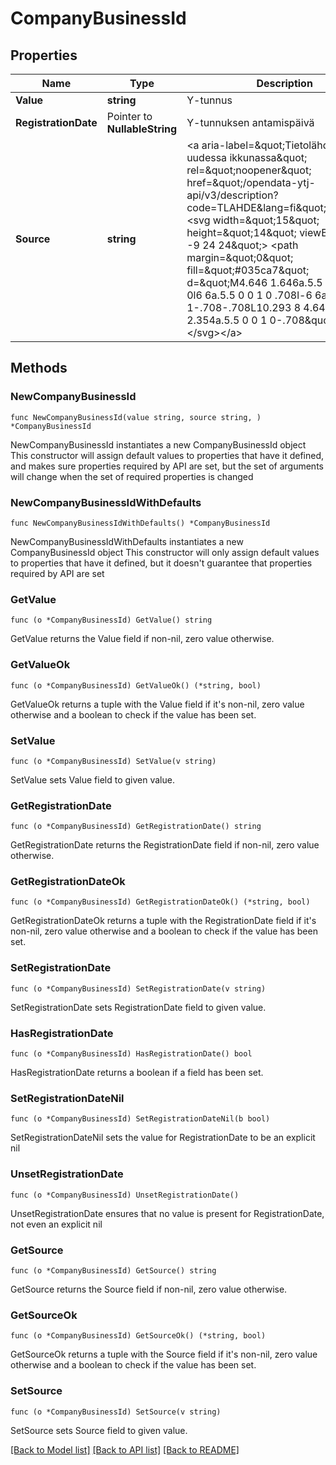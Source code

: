 # CompanyBusinessId

## Properties

Name | Type | Description | Notes
------------ | ------------- | ------------- | -------------
**Value** | **string** | Y-tunnus | 
**RegistrationDate** | Pointer to **NullableString** | Y-tunnuksen antamispäivä | [optional] 
**Source** | **string** | &lt;a aria-label&#x3D;\&quot;Tietolähde, avautuu uudessa ikkunassa\&quot; rel&#x3D;\&quot;noopener\&quot; href&#x3D;\&quot;/opendata-ytj-api/v3/description?code&#x3D;TLAHDE&amp;lang&#x3D;fi\&quot;&gt;Tietolähde &lt;svg width&#x3D;\&quot;15\&quot; height&#x3D;\&quot;14\&quot; viewBox&#x3D;\&quot;0 -9 24 24\&quot;&gt; &lt;path margin&#x3D;\&quot;0\&quot; fill&#x3D;\&quot;#035ca7\&quot; d&#x3D;\&quot;M4.646 1.646a.5.5 0 0 1 .708 0l6 6a.5.5 0 0 1 0 .708l-6 6a.5.5 0 0 1-.708-.708L10.293 8 4.646 2.354a.5.5 0 0 1 0-.708\&quot;&gt;&lt;/path&gt;&lt;/svg&gt;&lt;/a&gt;  | 

## Methods

### NewCompanyBusinessId

`func NewCompanyBusinessId(value string, source string, ) *CompanyBusinessId`

NewCompanyBusinessId instantiates a new CompanyBusinessId object
This constructor will assign default values to properties that have it defined,
and makes sure properties required by API are set, but the set of arguments
will change when the set of required properties is changed

### NewCompanyBusinessIdWithDefaults

`func NewCompanyBusinessIdWithDefaults() *CompanyBusinessId`

NewCompanyBusinessIdWithDefaults instantiates a new CompanyBusinessId object
This constructor will only assign default values to properties that have it defined,
but it doesn't guarantee that properties required by API are set

### GetValue

`func (o *CompanyBusinessId) GetValue() string`

GetValue returns the Value field if non-nil, zero value otherwise.

### GetValueOk

`func (o *CompanyBusinessId) GetValueOk() (*string, bool)`

GetValueOk returns a tuple with the Value field if it's non-nil, zero value otherwise
and a boolean to check if the value has been set.

### SetValue

`func (o *CompanyBusinessId) SetValue(v string)`

SetValue sets Value field to given value.


### GetRegistrationDate

`func (o *CompanyBusinessId) GetRegistrationDate() string`

GetRegistrationDate returns the RegistrationDate field if non-nil, zero value otherwise.

### GetRegistrationDateOk

`func (o *CompanyBusinessId) GetRegistrationDateOk() (*string, bool)`

GetRegistrationDateOk returns a tuple with the RegistrationDate field if it's non-nil, zero value otherwise
and a boolean to check if the value has been set.

### SetRegistrationDate

`func (o *CompanyBusinessId) SetRegistrationDate(v string)`

SetRegistrationDate sets RegistrationDate field to given value.

### HasRegistrationDate

`func (o *CompanyBusinessId) HasRegistrationDate() bool`

HasRegistrationDate returns a boolean if a field has been set.

### SetRegistrationDateNil

`func (o *CompanyBusinessId) SetRegistrationDateNil(b bool)`

 SetRegistrationDateNil sets the value for RegistrationDate to be an explicit nil

### UnsetRegistrationDate
`func (o *CompanyBusinessId) UnsetRegistrationDate()`

UnsetRegistrationDate ensures that no value is present for RegistrationDate, not even an explicit nil
### GetSource

`func (o *CompanyBusinessId) GetSource() string`

GetSource returns the Source field if non-nil, zero value otherwise.

### GetSourceOk

`func (o *CompanyBusinessId) GetSourceOk() (*string, bool)`

GetSourceOk returns a tuple with the Source field if it's non-nil, zero value otherwise
and a boolean to check if the value has been set.

### SetSource

`func (o *CompanyBusinessId) SetSource(v string)`

SetSource sets Source field to given value.



[[Back to Model list]](../README.md#documentation-for-models) [[Back to API list]](../README.md#documentation-for-api-endpoints) [[Back to README]](../README.md)


